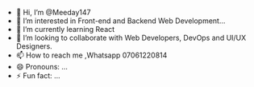- 👋 Hi, I’m @Meeday147
- 👀 I’m interested in Front-end and Backend Web Development...
- 🌱 I’m currently learning React
- 💞️ I’m looking to collaborate with Web Developers, DevOps and UI/UX Designers.
- 📫 How to reach me ,Whatsapp 07061220814
- 😄 Pronouns: ...
- ⚡ Fun fact: ...

<!---
Meeday147/Meeday147 is a ✨ special ✨ repository because its `README.md` (this file) appears on your GitHub profile.
You can click the Preview link to take a look at your changes.
--->

